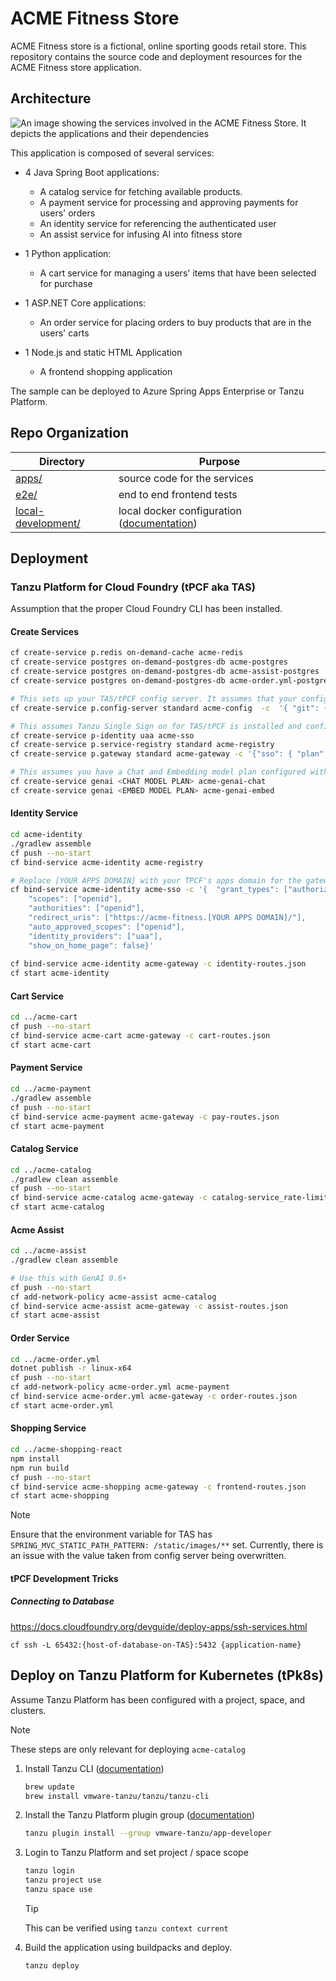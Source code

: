 # ACME Fitness Store

ACME Fitness store is a fictional, online sporting goods retail store. This repository contains the source code and
deployment resources for the ACME Fitness store application.

## Architecture

![An image showing the services involved in the ACME Fitness Store. It depicts the applications and their dependencies](media/acme-fitness-store-architecture.png)

This application is composed of several services:

* 4 Java Spring Boot applications:
    - A catalog service for fetching available products.
    - A payment service for processing and approving payments for users' orders
    - An identity service for referencing the authenticated user
    - An assist service for infusing AI into fitness store

* 1 Python application:
    - A cart service for managing a users' items that have been selected for purchase

* 1 ASP.NET Core applications:
    - An order service for placing orders to buy products that are in the users' carts

* 1 Node.js and static HTML Application
    - A frontend shopping application

The sample can be deployed to Azure Spring Apps Enterprise or Tanzu Platform.

## Repo Organization

| Directory                                 | Purpose                                                                     |
|-------------------------------------------|-----------------------------------------------------------------------------|
| [apps/](./apps)                           | source code for the services                                                |
| [e2e/](./e2e)                             | end to end frontend tests                                                   |
| [local-development/](./local-development) | local docker configuration ([documentation](./local-development/README.md)) |

## Deployment

### Tanzu Platform for Cloud Foundry (tPCF aka TAS)

Assumption that the proper Cloud Foundry CLI has been installed.

#### Create Services

```bash
cf create-service p.redis on-demand-cache acme-redis 
cf create-service postgres on-demand-postgres-db acme-postgres
cf create-service postgres on-demand-postgres-db acme-assist-postgres
cf create-service postgres on-demand-postgres-db acme-order.yml-postgres       

# This sets up your TAS/tPCF config server. It assumes that your config files are located at <this-repository-url> in the branch config (label) under the directory config (searchPaths). You can checkout the branch to see the structure if you like.
cf create-service p.config-server standard acme-config  -c  '{ "git": { "uri": "<this-repository-url>", "label": "config", "searchPaths": "config" } }'

# This assumes Tanzu Single Sign on for TAS/tPCF is installed and configured against UAA.  You can also use other identity providers if you change the plan and binding below.
cf create-service p-identity uaa acme-sso   
cf create-service p.service-registry standard acme-registry  
cf create-service p.gateway standard acme-gateway -c '{"sso": { "plan": "uaa", "scopes": ["openid", "profile", "email"] }, "host": "acme-fitness" ,"cors": { "allowed-origins": [ "*" ] }}'

# This assumes you have a Chat and Embedding model plan configured with GenAI for Tanzu Platform v0.6+
cf create-service genai <CHAT MODEL PLAN> acme-genai-chat
cf create-service genai <EMBED MODEL PLAN> acme-genai-embed
```

#### Identity Service

```bash
cd acme-identity
./gradlew assemble
cf push --no-start
cf bind-service acme-identity acme-registry

# Replace [YOUR APPS DOMAIN] with your TPCF's apps domain for the gateway
cf bind-service acme-identity acme-sso -c '{  "grant_types": ["authorization_code"],
    "scopes": ["openid"],
    "authorities": ["openid"],
    "redirect_uris": ["https://acme-fitness.[YOUR APPS DOMAIN]/"],
    "auto_approved_scopes": ["openid"],
    "identity_providers": ["uaa"],
    "show_on_home_page": false}'
 
cf bind-service acme-identity acme-gateway -c identity-routes.json
cf start acme-identity

```

#### Cart Service

```bash
cd ../acme-cart
cf push --no-start
cf bind-service acme-cart acme-gateway -c cart-routes.json
cf start acme-cart
```

#### Payment Service

```bash
cd ../acme-payment
./gradlew assemble
cf push --no-start
cf bind-service acme-payment acme-gateway -c pay-routes.json
cf start acme-payment
```

#### Catalog Service

```bash
cd ../acme-catalog
./gradlew clean assemble
cf push --no-start
cf bind-service acme-catalog acme-gateway -c catalog-service_rate-limit.json
cf start acme-catalog
```

#### Acme Assist

```bash
cd ../acme-assist
./gradlew clean assemble

# Use this with GenAI 0.6+
cf push --no-start 
cf add-network-policy acme-assist acme-catalog
cf bind-service acme-assist acme-gateway -c assist-routes.json
cf start acme-assist
```

#### Order Service

```bash
cd ../acme-order.yml
dotnet publish -r linux-x64
cf push --no-start
cf add-network-policy acme-order.yml acme-payment
cf bind-service acme-order.yml acme-gateway -c order-routes.json
cf start acme-order.yml
```

#### Shopping Service

```bash
cd ../acme-shopping-react
npm install
npm run build
cf push --no-start
cf bind-service acme-shopping acme-gateway -c frontend-routes.json
cf start acme-shopping
```

> [!NOTE]  
> Ensure that the environment variable for TAS has `SPRING_MVC_STATIC_PATH_PATTERN: /static/images/**` set. Currently,
> there is an issue with the value taken from config server being overwritten.

#### tPCF Development Tricks

##### Connecting to Database

https://docs.cloudfoundry.org/devguide/deploy-apps/ssh-services.html

`cf ssh -L 65432:{host-of-database-on-TAS}:5432 {application-name}`

## Deploy on Tanzu Platform for Kubernetes (tPk8s)

Assume Tanzu Platform has been configured with a project, space, and clusters.

> [!NOTE]  
> These steps are only relevant for deploying `acme-catalog`

1. Install Tanzu CLI ([documentation](https://docs.vmware.com/en/VMware-Tanzu-CLI/1.4/tanzu-cli/index.html))
    ```bash
    brew update
    brew install vmware-tanzu/tanzu/tanzu-cli
    ```

2. Install the Tanzu Platform plugin
   group ([documentation](https://docs.vmware.com/en/VMware-Tanzu-CLI/1.4/tanzu-cli/tanzu-plugin.html#tanzu-plugin-install-8))
    ```bash
    tanzu plugin install --group vmware-tanzu/app-developer
    ```

3. Login to Tanzu Platform and set project / space scope
    ```bash
    tanzu login
    tanzu project use
    tanzu space use
    ```

   > [!TIP]
   > This can be verified using `tanzu context current`
   
4. Build the application using buildpacks and deploy.
    ```bash
    tanzu deploy
    ```